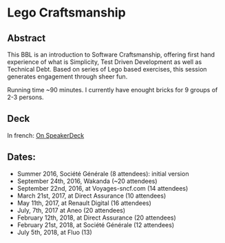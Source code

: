 # Lego Craftsmanship
## Abstract
This BBL is an introduction to Software Craftsmanship, offering first hand experience of what is Simplicity, Test Driven Development as well as Technical Debt. Based on series of Lego based exercises, this session generates engagement through sheer fun.

Running time ~90 minutes. I currently have enought bricks for 9 groups of 2-3 persons.

## Deck
In french: [On SpeakerDeck](https://speakerdeck.com/dupdob/software-craftsmanship-par-la-pratique)

## Dates:
* Summer 2016, Société Générale (8 attendees): initial version
* September 24th, 2016, Wakanda (~20 attendees)
* September 22nd, 2016, at Voyages-sncf.com (14 attendees)
* March 21st, 2017, at Direct Assurance (10 attendees)
* May 11th, 2017, at Renault Digital (16 attendees)
* July, 7th, 2017 at Aneo (20 attendees)
* February 12th, 2018, at Direct Assurance (20 attendees)
* February 21st, 2018, at Société Générale (12 attendees)
* July 5th, 2018, at Fluo (13)
